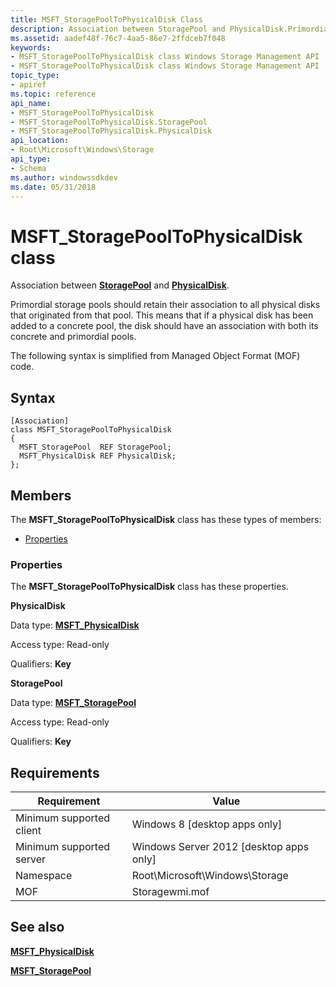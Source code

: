 ```yaml
---
title: MSFT_StoragePoolToPhysicalDisk Class
description: Association between StoragePool and PhysicalDisk.Primordial storage pools should retain their association to all physical disks that originated from that pool.
ms.assetid: aadef48f-76c7-4aa5-86e7-2ffdceb7f048
keywords:
- MSFT_StoragePoolToPhysicalDisk class Windows Storage Management API
- MSFT_StoragePoolToPhysicalDisk class Windows Storage Management API , described
topic_type:
- apiref
ms.topic: reference
api_name:
- MSFT_StoragePoolToPhysicalDisk
- MSFT_StoragePoolToPhysicalDisk.StoragePool
- MSFT_StoragePoolToPhysicalDisk.PhysicalDisk
api_location:
- Root\Microsoft\Windows\Storage
api_type:
- Schema
ms.author: windowssdkdev
ms.date: 05/31/2018
---
```


# MSFT\_StoragePoolToPhysicalDisk class

Association between [**StoragePool**](msft-storagepool.md) and [**PhysicalDisk**](msft-physicaldisk.md).

Primordial storage pools should retain their association to all physical disks that originated from that pool. This means that if a physical disk has been added to a concrete pool, the disk should have an association with both its concrete and primordial pools.

The following syntax is simplified from Managed Object Format (MOF) code.

## Syntax

``` syntax
[Association]
class MSFT_StoragePoolToPhysicalDisk
{
  MSFT_StoragePool  REF StoragePool;
  MSFT_PhysicalDisk REF PhysicalDisk;
};
```

## Members

The **MSFT\_StoragePoolToPhysicalDisk** class has these types of members:

-   [Properties](#properties)

### Properties

The **MSFT\_StoragePoolToPhysicalDisk** class has these properties.

 

**PhysicalDisk**
   

Data type: **[**MSFT\_PhysicalDisk**](msft-physicaldisk.md)**
 

Access type: Read-only
 

Qualifiers: **Key**
 

 

**StoragePool**
   

Data type: **[**MSFT\_StoragePool**](msft-storagepool.md)**
 

Access type: Read-only
 

Qualifiers: **Key**
 

 

## Requirements



| Requirement | Value |
|-------------------------------------|-------------------------------------------------------------------------------------------|
| Minimum supported client | Windows 8 \[desktop apps only\]                                                |
| Minimum supported server | Windows Server 2012 \[desktop apps only\]                                      |
| Namespace                | Root\\Microsoft\\Windows\\Storage                                              |
| MOF                      |  Storagewmi.mof  |



## See also

 

[**MSFT\_PhysicalDisk**](msft-physicaldisk.md)
 

[**MSFT\_StoragePool**](msft-storagepool.md)
 

 

 





